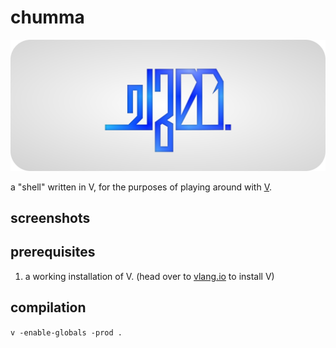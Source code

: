 # chumma

![logo](assets/logo.webp)

a "shell" written in V, for the purposes of playing around with [V](https://vlang.io).

## screenshots



## prerequisites

1. a working installation of V. (head over to [vlang.io](https://vlang.io) to install V)

## compilation

`v -enable-globals -prod .`
